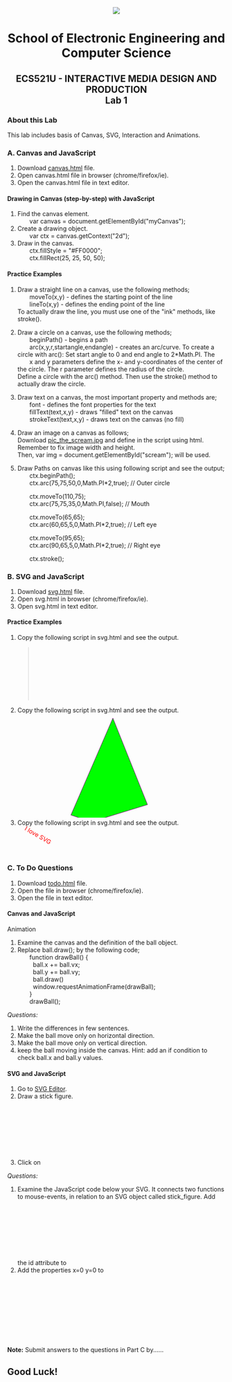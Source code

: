 <div align="center">
  <img src="https://www.qmul.ac.uk/blizard/media/blizard/images/logos/QMUL_White.png" />

# School of Electronic Engineering and Computer  Science

## ECS521U - INTERACTIVE MEDIA DESIGN AND PRODUCTION</br>Lab 1
</div>


### About this Lab
This lab includes basis of Canvas, SVG, Interaction and Animations.

### A. Canvas and JavaScript

1. Download [canvas.html](https://github.com/expertofvision/ECS521-Interactive-Media-Design-and-Production-Labs-Work-FALL-2020-/blob/master/lab-01/canvas.html) file.
2. Open canvas.html file in browser (chrome/firefox/ie).
3. Open the canvas.html file in text editor.

#### Drawing in Canvas (step-by-step) with JavaScript

1. Find the canvas element. <br/>
    &nbsp;&nbsp;&nbsp;&nbsp;&nbsp;&nbsp; var canvas = document.getElementById("myCanvas");
2. Create a drawing object. <br/>
    &nbsp;&nbsp;&nbsp;&nbsp;&nbsp;&nbsp; var ctx = canvas.getContext("2d"); 
3. Draw in the canvas. <br/>
    &nbsp;&nbsp;&nbsp;&nbsp;&nbsp;&nbsp; ctx.fillStyle = "#FF0000"; <br/>
    &nbsp;&nbsp;&nbsp;&nbsp;&nbsp;&nbsp; ctx.fillRect(25, 25, 50, 50);

#### Practice Examples

1. Draw a straight line on a canvas, use the following methods; <br/>
    &nbsp;&nbsp;&nbsp;&nbsp;&nbsp;&nbsp; moveTo(x,y) - defines the starting point of the line <br/>
    &nbsp;&nbsp;&nbsp;&nbsp;&nbsp;&nbsp; lineTo(x,y) - defines the ending point of the line <br/>
   To actually draw the line, you must use one of the "ink" methods, like stroke().
2. Draw a circle on a canvas, use the following methods; <br/>
    &nbsp;&nbsp;&nbsp;&nbsp;&nbsp;&nbsp; beginPath() - begins a path <br/>
    &nbsp;&nbsp;&nbsp;&nbsp;&nbsp;&nbsp; arc(x,y,r,startangle,endangle) - creates an arc/curve. To create a circle with arc(): Set start angle to 0 and end angle     to 2*Math.PI. The &nbsp;&nbsp;&nbsp;&nbsp;&nbsp;&nbsp; x and y parameters     define the x- and y-coordinates of the center of the circle. The r parameter defines the radius of the circle. <br/>
   Define a circle with the arc() method. Then use the stroke() method to actually draw the circle.
3. Draw text on a canvas, the most important property and methods are; <br/>
    &nbsp;&nbsp;&nbsp;&nbsp;&nbsp;&nbsp; font - defines the font properties for the text <br/>
    &nbsp;&nbsp;&nbsp;&nbsp;&nbsp;&nbsp; fillText(text,x,y) - draws "filled" text on the canvas <br/>
    &nbsp;&nbsp;&nbsp;&nbsp;&nbsp;&nbsp; strokeText(text,x,y) - draws text on the canvas (no fill) <br/>
4. Draw an image on a canvas as follows; <br/>
   Download [pic_the_scream.jpg](https://github.com/expertofvision/ECS521-Interactive-Media-Design-and-Production-Labs-Work-FALL-2020-/blob/master/lab-01/pic_the_scream.jpg) and define in the script using html. Remember to fix image width and height. <br/>
   Then, var img = document.getElementById("scream"); will be used. <br/>
5. Draw Paths on canvas like this using following script and see the output; <br/>
    &nbsp;&nbsp;&nbsp;&nbsp;&nbsp;&nbsp; ctx.beginPath();                
    &nbsp;&nbsp;&nbsp;&nbsp;&nbsp;&nbsp; ctx.arc(75,75,50,0,Math.PI*2,true);  // Outer circle                               

    &nbsp;&nbsp;&nbsp;&nbsp;&nbsp;&nbsp; ctx.moveTo(110,75);               
    &nbsp;&nbsp;&nbsp;&nbsp;&nbsp;&nbsp; ctx.arc(75,75,35,0,Math.PI,false);   // Mouth                               

    &nbsp;&nbsp;&nbsp;&nbsp;&nbsp;&nbsp; ctx.moveTo(65,65);               
    &nbsp;&nbsp;&nbsp;&nbsp;&nbsp;&nbsp; ctx.arc(60,65,5,0,Math.PI*2,true);  // Left eye                               

    &nbsp;&nbsp;&nbsp;&nbsp;&nbsp;&nbsp; ctx.moveTo(95,65);                
    &nbsp;&nbsp;&nbsp;&nbsp;&nbsp;&nbsp; ctx.arc(90,65,5,0,Math.PI*2,true);  // Right eye               
    
    &nbsp;&nbsp;&nbsp;&nbsp;&nbsp;&nbsp; ctx.stroke();

### B. SVG and JavaScript

1. Download [svg.html](https://github.com/expertofvision/ECS521-Interactive-Media-Design-and-Production-Labs-Work-FALL-2020-/blob/master/lab-01/svg.html) file.
2. Open svg.html in browser (chrome/firefox/ie).
3. Open svg.html in text editor.

#### Practice Examples

1. Copy the following script in svg.html and see the output. <br/>
    > <svg height="140" width="500"> <br/>
    <ellipse cx="200" cy="80" rx="100" ry="50" style="fill:yellow;stroke:purple;stroke-width:2" /> 
    </svg> </figure>
2. Copy the following script in svg.html and see the output. <br/>
    <svg height="250" width="500"> 
    <polygon points="220,10 300,210 170,250 123,234" style="fill:lime;stroke:purple;stroke-width:1" /> 
    </svg>
3. Copy the following script in svg.html and see the output. <br/>
    <svg height="60" width="200"> 
    <text x="0" y="15" fill="red" transform="rotate(30 20,40)">I love SVG</text> 
    </svg>

### C. To Do Questions

1. Download [todo.html](https://github.com/expertofvision/ECS521-Interactive-Media-Design-and-Production-Labs-Work-FALL-2020-/blob/master/lab-01/todo.html) file.
2. Open the file in browser (chrome/firefox/ie).
3. Open the file in text editor.

#### Canvas and JavaScript

Animation
1. Examine the canvas and the definition of the ball object.
2. Replace ball.draw(); by the following code; <br/>
    &nbsp;&nbsp;&nbsp;&nbsp;&nbsp;&nbsp; function drawBall() { <br/>
      &nbsp;&nbsp;&nbsp;&nbsp;&nbsp;&nbsp;&nbsp;&nbsp; ball.x += ball.vx; <br/>
      &nbsp;&nbsp;&nbsp;&nbsp;&nbsp;&nbsp;&nbsp;&nbsp; ball.y += ball.vy; <br/>
      &nbsp;&nbsp;&nbsp;&nbsp;&nbsp;&nbsp;&nbsp;&nbsp; ball.draw() <br/>
      &nbsp;&nbsp;&nbsp;&nbsp;&nbsp;&nbsp;&nbsp;&nbsp; window.requestAnimationFrame(drawBall); <br/>
    &nbsp;&nbsp;&nbsp;&nbsp;&nbsp;&nbsp; } <br/>
   &nbsp;&nbsp;&nbsp;&nbsp;&nbsp;&nbsp; drawBall(); <br/>
 
 _Questions:_
1. Write the differences in few sentences.
2. Make the ball move only on horizontal direction.
3. Make the ball move only on vertical direction.
4. keep the ball moving inside the canvas. Hint: add an if condition to check ball.x and ball.y values.
 
 #### SVG and JavaScript
 
1. Go to [SVG Editor](https://svg-edit.github.io/svgedit/src/editor/svg-editor.html).
2. Draw a stick figure.
3. Click on <svg> button (top toolbar) and copy-paste the SVG of your drawing to the place marked in the index.html file. Save changes and refresh your browser. 

_Questions:_
1. Examine the JavaScript code below your SVG. It connects two functions to mouse-events, in relation to an SVG object called
stick_figure. Add the id attribute to <svg> tag, so that it reads id="stick_figure". Try moving the mouse over your drawing and see what happens. Write the difference in few sentences.
2. Add the properties x=0 y=0 to <svg> tag. Examine the listener keydown and the function move. Go to the browser and press the right arrow key. Check the console to see the correct key code. Do the same for the left arrow key. Replace the key codes in the move function. Move your sick figure by using the right and left arrow keys.
  

**Note:** Submit answers to the questions in Part C by......



## Good Luck!
